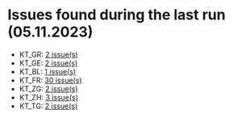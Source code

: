 # Issues found during the last run (05.11.2023)

- KT_GR: [2 issue(s)](tools/KT_GR_errors.csv)
- KT_GE: [2 issue(s)](tools/KT_GE_errors.csv)
- KT_BL: [1 issue(s)](tools/KT_BL_errors.csv)
- KT_FR: [30 issue(s)](tools/KT_FR_errors.csv)
- KT_ZG: [2 issue(s)](tools/KT_ZG_errors.csv)
- KT_ZH: [3 issue(s)](tools/KT_ZH_errors.csv)
- KT_TG: [2 issue(s)](tools/KT_TG_errors.csv)
